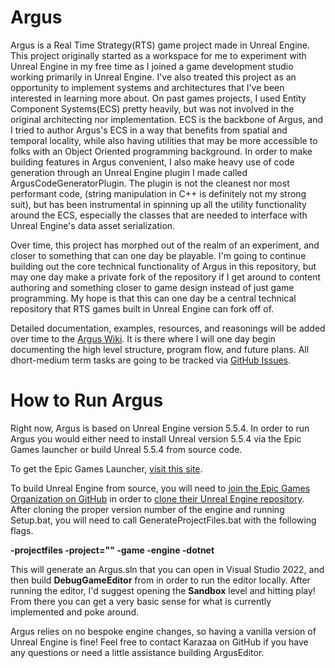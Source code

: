 # Argus

Argus is a Real Time Strategy(RTS) game project made in Unreal Engine. This project originally started as a workspace for me to experiment with Unreal Engine in my free time as I joined a game development studio working primarily in Unreal Engine. I've also treated this project as an opportunity to implement systems and architectures that I've been interested in learning more about. On past games projects, I used Entity Component Systems(ECS) pretty heavily, but was not involved in the original architecting nor implementation. ECS is the backbone of Argus, and I tried to author Argus's ECS in a way that benefits from spatial and temporal locality, while also having utilities that may be more accessible to folks with an Object Oriented programming background. In order to make building features in Argus convenient, I also make heavy use of code generation through an Unreal Engine plugin I made called ArgusCodeGeneratorPlugin. The plugin is not the cleanest nor most performant code, (string manipulation in C++ is definitely not my strong suit), but has been instrumental in spinning up all the utility functionality around the ECS, especially the classes that are needed to interface with Unreal Engine's data asset serialization.



Over time, this project has morphed out of the realm of an experiment, and closer to something that can one day be playable. I'm going to continue building out the core technical functionality of Argus in this repository, but may one day make a private fork of the repository if I get around to content authoring and something closer to game design instead of just game programming. My hope is that this can one day be a central technical repository that RTS games built in Unreal Engine can fork off of.



Detailed documentation, examples, resources, and reasonings will be added over time to the [Argus Wiki](https://github.com/Karazaa/Argus/wiki). It is there where I will one day begin documenting the high level structure, program flow, and future plans. All dhort-medium term tasks are going to be tracked via [GitHub Issues](https://github.com/Karazaa/Argus/issues).



# How to Run Argus

Right now, Argus is based on Unreal Engine version 5.5.4. In order to run Argus you would either need to install Unreal version 5.5.4 via the Epic Games launcher or build Unreal 5.5.4 from source code. 



To get the Epic Games Launcher, [visit this site](https://www.unrealengine.com/en-US/download).



To build Unreal Engine from source, you will need to [join the Epic Games Organization on GitHub](https://github.com/EpicGames) in order to [clone their Unreal Engine repository](https://github.com/EpicGames/UnrealEngine). After cloning the proper version number of the engine and running Setup.bat, you will need to call GenerateProjectFiles.bat with the following flags.

**-projectfiles -project="<path to Argus.uproject file>" -game -engine -dotnet**



This will generate an Argus.sln that you can open in Visual Studio 2022, and then build **DebugGameEditor** from in order to run the editor locally. After running the editor, I'd suggest opening the **Sandbox** level and hitting play! From there you can get a very basic sense for what is currently implemented and poke around.

Argus relies on no bespoke engine changes, so having a vanilla version of Unreal Engine is fine! Feel free to contact Karazaa on GitHub if you have any questions or need a little assistance building ArgusEditor. 

